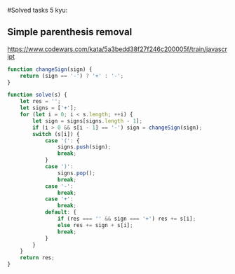 #Solved tasks 5 kyu:
## Simple parenthesis removal
https://www.codewars.com/kata/5a3bedd38f27f246c200005f/train/javascript
```javascript
function changeSign(sign) {
    return (sign == '-') ? '+' : '-';
}

function solve(s) {
    let res = '';
    let signs = ['+'];
    for (let i = 0; i < s.length; ++i) {
        let sign = signs[signs.length - 1];
        if (i > 0 && s[i - 1] == '-') sign = changeSign(sign);
        switch (s[i]) {
            case '(': {
                signs.push(sign);
                break;
            }
            case ')':
                signs.pop();
                break;
            case '-':
                break;
            case '+':
                break;
            default: {
                if (res === '' && sign === '+') res += s[i];
                else res += sign + s[i];
                break;
            }
        }
    }
    return res;
}
```